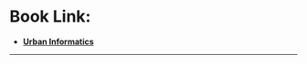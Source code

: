 # Book Link: 
- [**Urban Informatics**](https://link.springer.com/book/10.1007/978-981-15-8983-6) 

__________________________________________

